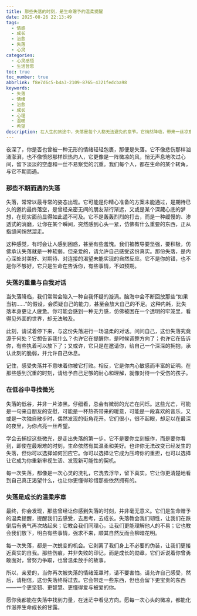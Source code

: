 ```yaml
---
title: 那些失落的时刻，是生命赠予的温柔提醒
date: 2025-08-26 22:13:49
tags:
  - 情感
  - 成长
  - 治愈
  - 失落
  - 心灵
categories:
  - 心灵感悟
  - 生活哲思
toc: true
toc_number: true
abbrlink: f8e7d6c5-b4a3-2109-8765-4321fedcba98
keywords:
  - 失落
  - 情绪
  - 治愈
  - 成长
  - 心理
  - 温暖
  - 希望
description: 在人生的旅途中，失落是每个人都无法避免的章节。它悄然降临，带来一丝凉意，一份沉重。但请相信，每一次失落，都是生命以温柔的方式，提醒我们去感受、去思考、去成长。这篇文章，愿与你一同拥抱那些不期而遇的失落，从中汲取力量，找到属于自己的微光。
---
```


夜深了，你是否也曾被一种无形的情绪轻轻包裹，那便是失落。它不像悲伤那样汹涌澎湃，也不像愤怒那样炽热灼人，它更像是一阵微凉的风，悄无声息地吹过心间，留下淡淡的空虚和一丝不易察觉的沉重。我们每个人，都在生命的某个转角，与它不期而遇。

### 那些不期而遇的失落

失落，常常以最寻常的姿态出现。它可能是你精心准备的方案未能通过，是期待已久的邀约最终落空，是曾经亲密无间的朋友渐行渐远，又或是某个深藏心底的梦想，在现实面前显得如此遥不可及。它不是轰轰烈烈的打击，而是一种缓慢的、渗透式的消磨，让你在某个瞬间，突然感到心头一紧，仿佛有什么重要的东西，正从指缝间悄然溜走。

这种感觉，有时会让人感到困惑，甚至有些羞愧。我们被教导要坚强，要积极，仿佛承认失落就是一种软弱。但亲爱的，请允许自己感受这份真实。那份失落，是内心深处对美好、对期待、对连接的渴望未能实现的自然反应。它不是你的错，也不是你不够好，它只是生命在告诉你，有些事情，不如预期。

### 失落的重量与自我对话

当失落降临，我们常常会陷入一种自我怀疑的漩涡。脑海中会不断回放那些“如果当初……”的假设，会质疑自己的能力，甚至会放大自己的不足。这种内耗，比失落本身更让人疲惫。你可能会感到一种无力感，仿佛被困在一个透明的牢笼里，看得见外面的世界，却无法触及。

此刻，请试着停下来，与这份失落进行一场温柔的对话。问问自己，这份失落究竟源于何处？它想告诉我什么？也许它在提醒你，是时候调整方向了；也许它在告诉你，有些执着可以放下了；又或许，它只是在邀请你，给自己一个深深的拥抱，承认此刻的脆弱，并允许自己休息。

记住，感受失落并不意味着你被它打败。相反，它是你内心敏感而丰富的证明。在那些感到沉重的时刻，请给予自己足够的耐心和理解，就像对待一个受伤的孩子。

### 在低谷中寻找微光

失落的低谷，并非一片漆黑。仔细看，总会有微弱的光芒在闪烁。这些光芒，可能是一句来自朋友的安慰，可能是一杯热茶带来的暖意，可能是一段喜欢的音乐，又或是一次独自散步时，偶然发现的街角花开。它们很小，很不起眼，却足以在最深的夜里，为你点亮一丝希望。

学会去捕捉这些微光，是走出失落的第一步。它不是要你立刻振作，而是要你看到，即使在最艰难的时刻，生命依然有其温柔和美好。也许你无法改变已经发生的失落，但你可以选择如何回应它。你可以选择让它成为压垮你的重担，也可以选择让它成为你重新审视生活、发现新可能性的契机。

每一次失落，都像是一次心灵的洗礼，它洗去浮华，留下真实。它让你更清楚地看到自己真正渴望什么，也让你更懂得珍惜那些依然拥有的。

### 失落是成长的温柔序章

最终，你会发现，那些曾经让你感到失落的时刻，并非毫无意义。它们是生命赠予的温柔提醒，提醒我们去感受，去思考，去成长。失落教会我们韧性，让我们在跌倒后有勇气再次站起来；它教会我们同理心，让我们更能理解他人的不易；它也教会我们放下，明白有些事情，强求不来，顺其自然反而会柳暗花明。

每一次失落，都是一次蜕变的机会。它剥离了我们身上不必要的伪装，让我们更接近真实的自我。那些伤痕，并非失败的印记，而是成长的勋章，它们诉说着你曾勇敢面对，曾努力争取，也曾温柔放手的故事。

所以，亲爱的，当你再次被失落的情绪笼罩时，请不要害怕。请允许自己感受，然后，请相信，这份失落终将过去。它会带走一些东西，但也会留下更宝贵的东西——一个更坚韧、更智慧、更懂得爱与被爱的你。

愿你我都能在失落中找到力量，在迷茫中看见方向。愿每一次心头的微凉，都能化作滋养生命成长的甘露。
